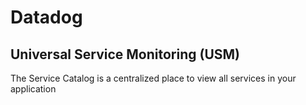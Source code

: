 # Datadog #
## Universal Service Monitoring (USM) ##

The Service Catalog is a centralized place to view all services in your application

